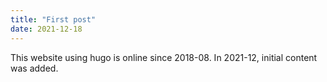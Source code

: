 ```yaml
---
title: "First post"
date: 2021-12-18
---
```

This website using hugo is online since 2018-08. 
In 2021-12, initial content was added.